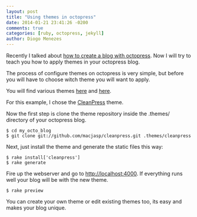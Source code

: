 ```yaml
---
layout: post
title: "Using themes in octopress"
date: 2014-01-21 23:41:26 -0200
comments: true
categories: [ruby, octopress, jekyll]
author: Diogo Menezes
---
```


Recently I talked about [how to create a blog with octopress](/blog/2014/01/21/creating-a-blog-with-octopress). Now I will try to teach you how to apply themes in your octopress blog.

The process of configure themes on octopress is very simple, but before you will have to choose witch theme you will want to apply.

You will find various themes [here](https://github.com/imathis/octopress/wiki/3rd-Party-Octopress-Themes) and [here](http://opthemes.com/).

For this example, I chose the [CleanPress](https://github.com/macjasp/cleanpress) theme.

Now the first step is clone the theme repository inside the .themes/ directory of your octopress blog.

```
$ cd my_octo_blog
$ git clone git://github.com/macjasp/cleanpress.git .themes/cleanpress
```

Next, just install the theme and generate the static files this way:

```
$ rake install['cleanpress']
$ rake generate
```
Fire up the webserver and go to <http://localhost:4000>. If everything runs well your blog will be with the new theme.

```
$ rake preview
```
You can create your own theme or edit existing themes too, its easy and makes your blog unique.